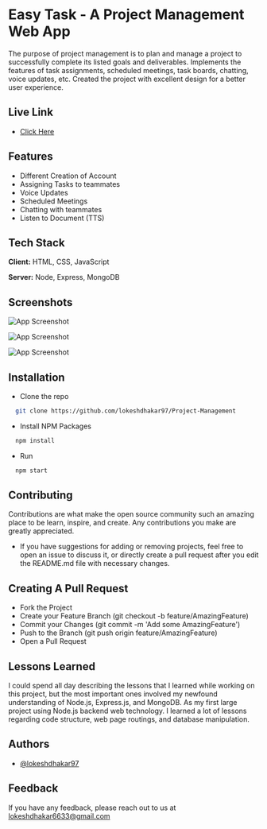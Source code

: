 
# Easy Task - A Project Management Web App

The purpose of project management is to plan and manage a project to successfully complete its listed goals and deliverables. Implements the features of task assignments, scheduled meetings, task boards, chatting, voice updates, etc. Created the project with excellent design for a better user experience. 

## Live Link
- [Click Here](https://easy-task.onrender.com)

## Features

- Different Creation of Account
- Assigning Tasks to teammates
- Voice Updates
- Scheduled Meetings
- Chatting with teammates
- Listen to Document (TTS)
## Tech Stack

**Client:** HTML, CSS, JavaScript

**Server:** Node, Express, MongoDB


## Screenshots

![App Screenshot](https://lokeshdhakar97.github.io/My-Portfolio/assests/images/compress-main.png)

![App Screenshot](https://lokeshdhakar97.github.io/My-Portfolio/assests/images/compress-second.png)

![App Screenshot](https://lokeshdhakar97.github.io/My-Portfolio/assests/images/compress-third.png)

## Installation

- Clone the repo 

```bash
  git clone https://github.com/lokeshdhakar97/Project-Management
```
- Install NPM Packages

```bash
  npm install
```

- Run 


```bash
  npm start
```

## Contributing
Contributions are what make the open source community such an amazing place to be learn, inspire, and create. Any contributions you make are greatly appreciated.

- If you have suggestions for adding or removing projects, feel free to open an issue to discuss it, or directly create a pull request after you edit the README.md file with necessary changes.

## Creating A Pull Request

- Fork the Project
- Create your Feature Branch (git checkout -b feature/AmazingFeature)
- Commit your Changes (git commit -m 'Add some AmazingFeature')
- Push to the Branch (git push origin feature/AmazingFeature)
- Open a Pull Request

## Lessons Learned

I could spend all day describing the lessons that I learned while working on this project, but the most important ones involved my newfound understanding of Node.js, Express.js, and MongoDB. As my first large project using Node.js backend web technology. I learned a lot of lessons regarding code structure, web page routings, and database manipulation.
## Authors

- [@lokeshdhakar97](https://github.com/lokeshdhakar97)


## Feedback

If you have any feedback, please reach out to us at lokeshdhakar6633@gmail.com

